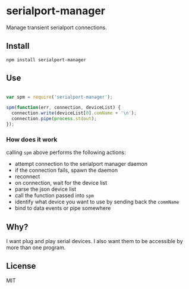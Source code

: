 # serialport-manager

Manage transient serialport connections.

## Install

`npm install serialport-manager`

## Use

```javascript

var spm = require('serialport-manager');

spm(function(err, connection, deviceList) {
  connection.write(deviceList[0].comName + '\n');
  connection.pipe(process.stdout);
});

```

### How does it work

calling `spm` above performs the following actions:

* attempt connection to the serialport manager daemon
 * if the connection fails, spawn the daemon
  * reconnect
* on connection, wait for the device list
* parse the json device list
* call the function passed into `spm`
* identify what device you want to use by sending back the `commName`
* bind to data events or pipe somewhere

## Why?

I want plug and play serial devices. I also want them to be accessible by more than one program.

## License

MIT

